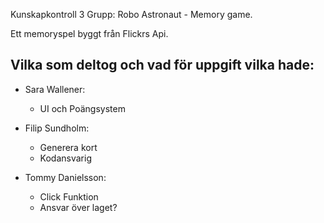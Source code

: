 Kunskapkontroll 3 Grupp: Robo Astronaut - Memory game.

Ett memoryspel byggt från Flickrs Api.

Vilka som deltog och vad för uppgift vilka hade:
---

* Sara Wallener: 
  * UI och Poängsystem

* Filip Sundholm: 
  * Generera kort
  * Kodansvarig

* Tommy Danielsson: 
  * Click Funktion
  * Ansvar över laget?